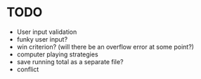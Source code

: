# TODO
- User input validation
- funky user input?
- win criterion? (will there be an overflow error at some point?)
- computer playing strategies
- save running total as a separate file?
- conflict
